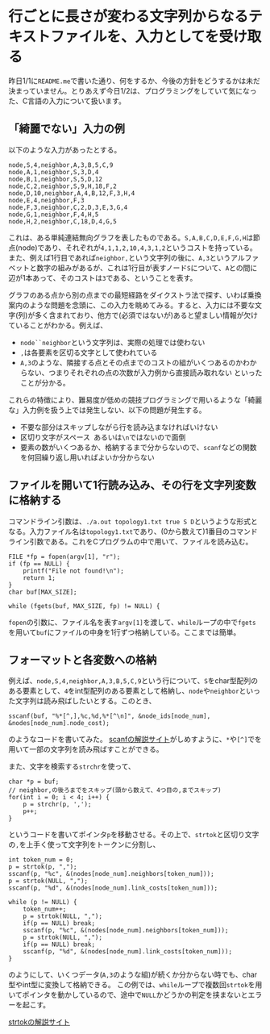# 行ごとに長さが変わる文字列からなるテキストファイルを、入力としてを受け取る
昨日1/1に`README.me`で書いた通り、何をするか、今後の方針をどうするかは未だ決まっていません。とりあえず今日1/2は、プログラミングをしていて気になった、C言語の入力について扱います。

## 「綺麗でない」入力の例
以下のような入力があったとする。
```
node,S,4,neighbor,A,3,B,5,C,9
node,A,1,neighbor,S,3,D,4
node,B,1,neighbor,S,5,D,12
node,C,2,neighbor,S,9,H,18,F,2
node,D,10,neighbor,A,4,B,12,F,3,H,4
node,E,4,neighbor,F,3
node,F,3,neighbor,C,2,D,3,E,3,G,4
node,G,1,neighbor,F,4,H,5
node,H,2,neighbor,C,18,D,4,G,5
```
これは、ある単純連結無向グラフを表したものである。`S,A,B,C,D,E,F,G,H`は節点(node)であり、それぞれが`4,1,1,2,10,4,3,1,2`というコストを持っている。
また、例えば1行目であれば`neighbor,`という文字列の後に、`A,3`というアルファベットと数字の組みがあるが、これは1行目が表すノード`S`について、`A`との間に辺が1本あって、そのコストは`3`である、ということを表す。

グラフのある点から別の点までの最短経路をダイクストラ法で探す、いわば乗換案内のような問題を念頭に、この入力を眺めてみる。すると、入力には不要な文字(列)が多く含まれており、他方で(必須ではないが)あると望ましい情報が欠けていることがわかる。例えば、
- `node``neighbor`という文字列は、実際の処理では使わない
- `,`は各要素を区切る文字として使われている
- `A,3`のような、隣接する点とその点までのコストの組がいくつあるのかわからない、つまりそれぞれの点の次数が入力例から直接読み取れない
といったことが分かる。

これらの特徴により、難易度が低めの競技プログラミングで用いるような「綺麗な」入力例を扱う上では発生しない、以下の問題が発生する。
- 不要な部分はスキップしながら行を読み込まなければいけない
- 区切り文字がスペース` `あるいは`\n`ではないので面倒
- 要素の数がいくつあるか、格納するまで分からないので、`scanf`などの関数を何回繰り返し用いればよいか分からない

## ファイルを開いて1行読み込み、その行を文字列変数に格納する
コマンドライン引数は、`./a.out topology1.txt true S D`というような形式となる。入力ファイル名は`topology1.txt`であり、(0から数えて)1番目のコマンドライン引数である。これをCプログラムの中で用いて、ファイルを読み込む。
```
FILE *fp = fopen(argv[1], "r");
if (fp == NULL) {
    printf("File not found!\n");
    return 1;
}
char buf[MAX_SIZE];

while (fgets(buf, MAX_SIZE, fp) != NULL) {
```
`fopen`の引数に、ファイル名を表す`argv[1]`を渡して、`while`ループの中で`fgets`を用いて`buf`にファイルの中身を1行ずつ格納している。ここまでは簡単。

## フォーマットと各変数への格納
例えば、`node,S,4,neighbor,A,3,B,5,C,9`という行について、`S`をchar型配列のある要素として、`4`をint型配列のある要素として格納し、`node`や`neighbor`といった文字列は読み飛ばしたいとする。このとき、
```
sscanf(buf, "%*[^,],%c,%d,%*[^\n]", &node_ids[node_num], &nodes[node_num].node_cost);
```
のようなコードを書いてみた。
[scanfの解説サイト](https://cplusplus.com/reference/cstdio/scanf/)がしめすように、`*`や`[^]`でを用いて一部の文字列を読み飛ばすことができる。

また、文字を検索する`strchr`を使って、
```
char *p = buf;
// neighbor,の後ろまでをスキップ(頭から数えて、4つ目の,までスキップ)
for(int i = 0; i < 4; i++) {
    p = strchr(p, ',');
    p++;
}
```
というコードを書いてポインタ`p`を移動させる。その上で、`strtok`と区切り文字の`,`を上手く使って文字列をトークンに分割し、
```
int token_num = 0;
p = strtok(p, ",");
sscanf(p, "%c", &(nodes[node_num].neighbors[token_num]));
p = strtok(NULL, ",");
sscanf(p, "%d", &(nodes[node_num].link_costs[token_num]));

while (p != NULL) {
    token_num++;
    p = strtok(NULL, ",");
    if(p == NULL) break;
    sscanf(p, "%c", &(nodes[node_num].neighbors[token_num]));
    p = strtok(NULL, ",");
    if(p == NULL) break;
    sscanf(p, "%d", &(nodes[node_num].link_costs[token_num]));
}
```
のようにして、いくつデータ(`A,3`のような組)が続くか分からない時でも、char型やint型に変換して格納できる。
この例では、`while`ループで複数回`strtok`を用いてポインタを動かしているので、途中で`NULL`かどうかの判定を挟まないとエラーを起こす。

[strtokの解説サイト](http://www9.plala.or.jp/sgwr-t/lib/strtok.html)